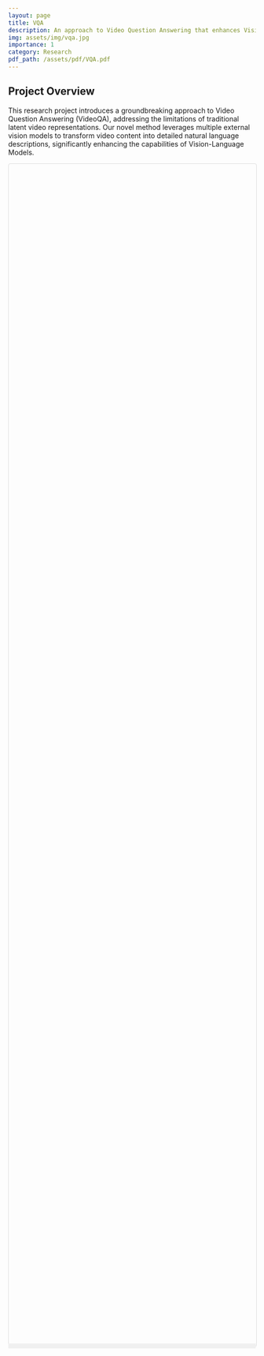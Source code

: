 ```yaml
---
layout: page
title: VQA
description: An approach to Video Question Answering that enhances Vision-Language Models by utilizing multiple external vision models.
img: assets/img/vqa.jpg
importance: 1
category: Research
pdf_path: /assets/pdf/VQA.pdf
---
```

## Project Overview

This research project introduces a groundbreaking approach to Video Question Answering (VideoQA), addressing the limitations of traditional latent video representations. Our novel method leverages multiple external vision models to transform video content into detailed natural language descriptions, significantly enhancing the capabilities of Vision-Language Models.

<div class="row mt-3">
    <div class="col-sm mt-3 mt-md-0">
        <div id="pdf-container" data-pdf-src="{{ page.pdf_path | relative_url }}" style="width: 100%; height: 60vh; position: relative;">
            <iframe id="pdf-viewer" style="width: 100%; height: 100%; border: 1px solid #ddd; border-radius: 4px;">
            </iframe>
            <div id="pdf-resizer" style="width: 100%; height: 10px; background-color: #f0f0f0; position: absolute; bottom: -5px; cursor: ns-resize;"></div>
        </div>
    </div>
</div>

<!-- ## External Link -->

<!-- For more information, visit the [project webpage]({{ page.webpage_link }}). -->

<script>
document.addEventListener('DOMContentLoaded', function() {
    var container = document.getElementById('pdf-container');
    var iframe = document.getElementById('pdf-viewer');
    var resizer = document.getElementById('pdf-resizer');
    
    if (container && iframe) {
        var pdfSrc = container.getAttribute('data-pdf-src');
        if (pdfSrc) {
            iframe.src = pdfSrc;
        }
    }

    if (resizer && container) {
        var startY, startHeight;

        function initDrag(e) {
            startY = e.clientY;
            startHeight = parseInt(document.defaultView.getComputedStyle(container).height, 10);
            document.documentElement.addEventListener('mousemove', doDrag, false);
            document.documentElement.addEventListener('mouseup', stopDrag, false);
        }

        function doDrag(e) {
            var newHeight = (startHeight + e.clientY - startY) / window.innerHeight * 100;
            newHeight = Math.max(20, Math.min(newHeight, 90)); // Limit between 20% and 90%
            container.style.height = newHeight + 'vh';
        }

        function stopDrag(e) {
            document.documentElement.removeEventListener('mousemove', doDrag, false);
            document.documentElement.removeEventListener('mouseup', stopDrag, false);
        }

        resizer.addEventListener('mousedown', initDrag, false);
    }
});
</script>